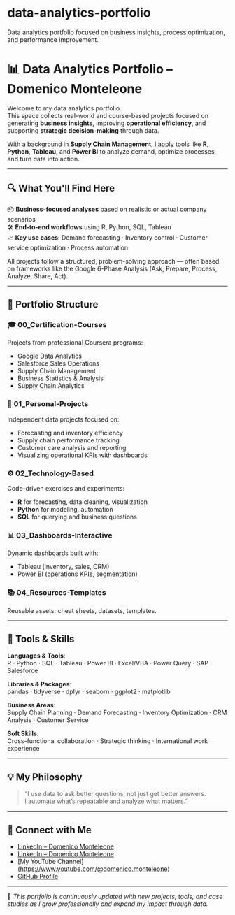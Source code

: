 # data-analytics-portfolio
Data analytics portfolio focused on business insights, process optimization, and performance improvement.

# 📊 Data Analytics Portfolio – Domenico Monteleone

Welcome to my data analytics portfolio.  
This space collects real-world and course-based projects focused on generating **business insights**, improving **operational efficiency**, and supporting **strategic decision-making** through data.

With a background in **Supply Chain Management**, I apply tools like **R**, **Python**, **Tableau**, and **Power BI** to analyze demand, optimize processes, and turn data into action.

---

## 🔍 What You'll Find Here

📦 **Business-focused analyses** based on realistic or actual company scenarios  
🛠️ **End-to-end workflows** using R, Python, SQL, Tableau  
📈 **Key use cases**: Demand forecasting · Inventory control · Customer service optimization · Process automation

All projects follow a structured, problem-solving approach — often based on frameworks like the Google 6-Phase Analysis (Ask, Prepare, Process, Analyze, Share, Act).

---

## 📁 Portfolio Structure

### 🎓 00_Certification-Courses  
Projects from professional Coursera programs:
- Google Data Analytics
- Salesforce Sales Operations
- Supply Chain Management
- Business Statistics & Analysis
- Supply Chain Analytics

### 🧠 01_Personal-Projects   
Independent data projects focused on:

- Forecasting and inventory efficiency  
- Supply chain performance tracking  
- Customer care analysis and reporting  
- Visualizing operational KPIs with dashboards

### ⚙️ 02_Technology-Based  
Code-driven exercises and experiments:
- **R** for forecasting, data cleaning, visualization  
- **Python** for modeling, automation  
- **SQL** for querying and business questions

### 📊 03_Dashboards-Interactive  
Dynamic dashboards built with:
- Tableau (inventory, sales, CRM)
- Power BI (operations KPIs, segmentation)

### 📚 04_Resources-Templates  
Reusable assets: cheat sheets, datasets, templates.

---

## 💼 Tools & Skills

**Languages & Tools**:  
R · Python · SQL · Tableau · Power BI · Excel/VBA · Power Query · SAP · Salesforce

**Libraries & Packages**:  
pandas · tidyverse · dplyr · seaborn · ggplot2 · matplotlib

**Business Areas**:  
Supply Chain Planning · Demand Forecasting · Inventory Optimization · CRM Analysis · Customer Service

**Soft Skills**:  
Cross-functional collaboration · Strategic thinking · International work experience

---

## 💡 My Philosophy

> “I use data to ask better questions, not just get better answers.  
> I automate what’s repeatable and analyze what matters.”

---

## 🔗 Connect with Me

- [LinkedIn – Domenico Monteleone](https://www.linkedin.com/in/domenico-monteleone/)
- [LinkedIn – Domenico Monteleone](https://domenicomonteleone.altervista.org/)
- [My YouTube Channel] (https://www.youtube.com/@domenico.monteleone)
- [GitHub Profile](https://github.com/domenicomonteleone/)

---

📌 *This portfolio is continuously updated with new projects, tools, and case studies as I grow professionally and expand my impact through data.*
